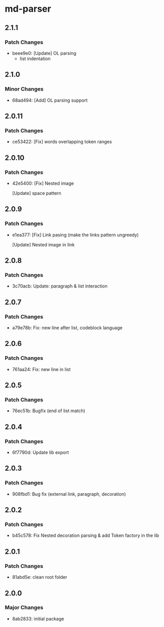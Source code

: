 # md-parser

## 2.1.1

### Patch Changes

- beee9e0: [Update] OL parsing
  - list indentation

## 2.1.0

### Minor Changes

- 68ad494: [Add] OL parsing support

## 2.0.11

### Patch Changes

- ce53422: [Fix] words overlapping token ranges

## 2.0.10

### Patch Changes

- 42e5400: [Fix] Nested image

  [Update] space pattern

## 2.0.9

### Patch Changes

- e1ea377: [Fix] Link pasing (make the links pattern ungreedy)

  [Update] Nested image in link

## 2.0.8

### Patch Changes

- 3c70acb: Update: paragraph & list interaction

## 2.0.7

### Patch Changes

- a79e78b: Fix: new line after list, codeblock language

## 2.0.6

### Patch Changes

- 761aa24: Fix: new line in list

## 2.0.5

### Patch Changes

- 76ec51b: Bugfix (end of list match)

## 2.0.4

### Patch Changes

- 6f7790d: Update lib export

## 2.0.3

### Patch Changes

- 908fbd1: Bug fix (external link, paragraph, decoration)

## 2.0.2

### Patch Changes

- b45c578: Fix Nested decoration parsing & add Token factory in the lib

## 2.0.1

### Patch Changes

- 81abd5e: clean root folder

## 2.0.0

### Major Changes

- 8ab2833: initial package
